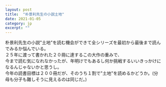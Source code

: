 ```yaml
---
layout: post
title:  "朴景利先生の小説土地"
date: 2021-01-05 
category: jp
excerpt: ""
---
```


朴景利先生の小説"土地"を読む機会ができて全シリーズを最初から最後まで読んでみるか悩んでいる。   
２５年に渡って書かれた２０冊に達するこの大作の重みで、   
今まで読む気になれなかったが、年明けでもあるし何か挑戦するいいきっかけになるんじゃないかと思うし。   
今年の読書目標は２００冊だが、そのうち１割で"土地"を読めるかどうか。(分母も分子も難しそうに見えるのは同じだ。)   